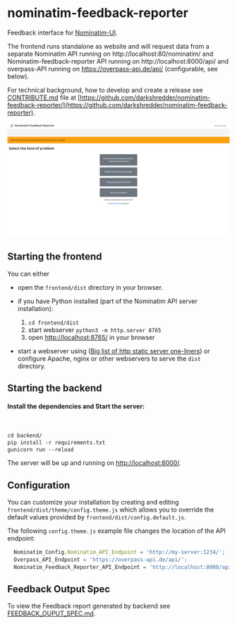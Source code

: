 # nominatim-feedback-reporter

Feedback interface for [Nominatim-UI](https://github.com/osm-search/nominatim-ui/).

The frontend runs standalone as website and will request data
from a separate Nominatim API running on http://localhost:80/nominatim/ and Nominatim-feedback-reporter API running on  http://localhost:8000/api/ and overpass-API running on https://overpass-api.de/api/ (configurable, see below).


For technical background, how to develop and create a release see [CONTRIBUTE.md](CONTRIBUTE.md) file at [https://github.com/darkshredder/nominatim-feedback-reporter/](https://github.com/darkshredder/nominatim-feedback-reporter).


![Screenshot](screenshot.png)


## Starting the frontend

You can either

* open the `frontend/dist` directory in your browser.

* if you have Python installed (part of the Nominatim API server installation):

   1. `cd frontend/dist`
   2. start webserver `python3 -m http.server 8765` 
   3. open [http://localhost:8765/]() in your browser

* start a webserver using ([Big list of http static server one-liners](https://gist.github.com/willurd/5720255)) or configure Apache, nginx or other webservers to serve the `dist` directory.

## Starting the backend
#### Install the dependencies and Start the server:
</br>

```
cd backend/
pip install -r requirements.txt
gunicorn run --reload
```

The server will be up and running on [http://localhost:8000/]().

## Configuration

You can customize your installation by creating and editing `frontend/dist/theme/config.theme.js` which allows you to override the default values provided by `frontend/dist/config.default.js`.

The following `config.theme.js` example file changes the location of the API endpoint:

```javascript
  Nominatim_Config.Nominatim_API_Endpoint = 'http://my-server:1234/';
  Overpass_API_Endpoint = 'https://overpass-api.de/api/';
  Nominatim_Feedback_Reporter_API_Endpoint = 'http://localhost:8000/api/';
```
## Feedback Output Spec

To view the Feedback report generated by backend see [FEEDBACK_OUPUT_SPEC.md](FEEDBACK_OUPUT_SPEC.md).